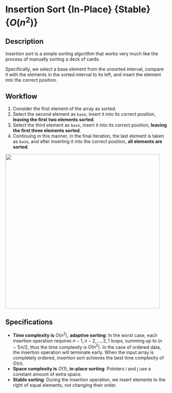 # Insertion Sort {In-Place} {Stable} {$O(n^2)$}

## Description

Insertion sort is a simple sorting algorithm that works very much like the process of manually sorting a deck of cards.

Specifically, we select a base element from the unsorted interval, compare it with the elements in the sorted interval to its left, and insert the element into the correct position.

## Workflow

1. Consider the first element of the array as sorted.
2. Select the second element as `base`, insert it into its correct position, **leaving the first two elements sorted**.
3. Select the third element as `base`, insert it into its correct position, **leaving the first three elements sorted**.
4. Continuing in this manner, in the final iteration, the last element is taken as `base`, and after inserting it into the correct position, **all elements are sorted**.

<img src="workflow.jpg" style="width:5in" />

## Specifications

- **Time complexity is** $O(n^2)$, **adaptive sorting**: In the worst case, each insertion operation requires $n - 1, n - 2, ..., 2, 1$ loops, summing up to $(n - 1)n / 2$, thus the time complexity is $O(n^2)$. In the case of ordered data, the insertion operation will terminate early. When the input array is completely ordered, insertion sort achieves the best time complexity of $O(n)$.
- **Space complexity is** $O(1)$, **in-place sorting**: Pointers $i$ and $j$ use a constant amount of extra space.
- **Stable sorting**: During the insertion operation, we insert elements to the right of equal elements,
  not changing their order.
